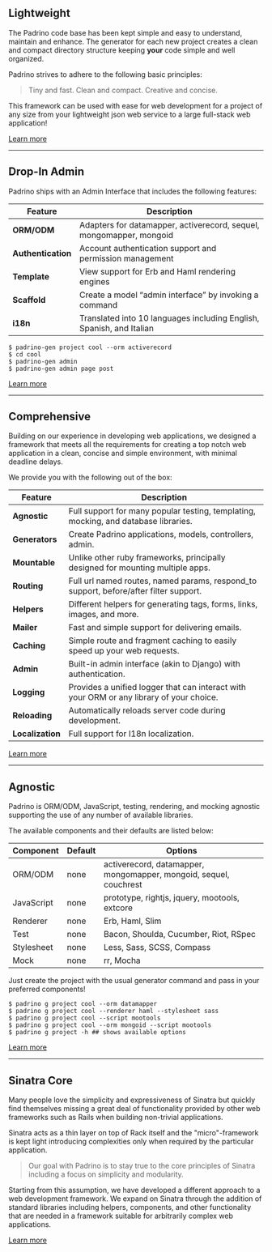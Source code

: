 ## Lightweight

The Padrino code base has been kept simple and easy to understand, maintain and
enhance. The generator for each new project creates a clean and compact
directory structure keeping **your** code simple and well organized.

Padrino strives to adhere to the following basic principles:

> Tiny and fast. Clean and compact. Creative and concise.

This framework can be used with ease for web development for a project of any
size from your lightweight json web service to a large full-stack web
application!

<a href="/guides/getting-started/basic-projects/" class="button">Learn more</a>

--------------------------------------------------------------------------------

## Drop-In Admin

Padrino ships with an Admin Interface that includes the following features:

Feature            | Description
------------------ | --------------------------------------------------------------------
**ORM/ODM**        | Adapters for datamapper, activerecord, sequel, mongomapper, mongoid
**Authentication** | Account authentication support and permission management
**Template**       | View support for Erb and Haml rendering engines
**Scaffold**       | Create a model “admin interface” by invoking a command
**i18n**           | Translated into 10 languages including English, Spanish, and Italian

```shell
$ padrino-gen project cool --orm activerecord
$ cd cool
$ padrino-gen admin
$ padrino-gen admin page post
```

<a href="/guides/features/padrino-admin/" class="button">Learn more</a>

--------------------------------------------------------------------------------

## Comprehensive

Building on our experience in developing web applications, we designed a
framework that meets all the requirements for creating a top notch web
application in a clean, concise and simple environment, with minimal deadline
delays.

We provide you with the following out of the box:

Feature          | Description
---------------- | ----------------------------------------------------------------------------------------
**Agnostic**     | Full support for many popular testing, templating, mocking, and database libraries.
**Generators**   | Create Padrino applications, models, controllers, admin.
**Mountable**    | Unlike other ruby frameworks, principally designed for mounting multiple apps.
**Routing**      | Full url named routes, named params, respond_to support, before/after filter support.
**Helpers**      | Different helpers for generating tags, forms, links, images, and more.
**Mailer**       | Fast and simple support for delivering emails.
**Caching**      | Simple route and fragment caching to easily speed up your web requests.
**Admin**        | Built-in admin interface (akin to Django) with authentication.
**Logging**      | Provides a unified logger that can interact with your ORM or any library of your choice.
**Reloading**    | Automatically reloads server code during development.
**Localization** | Full support for I18n localization.

<a href="/guides/" class="button">Learn more</a>

--------------------------------------------------------------------------------

## Agnostic

Padrino is ORM/ODM, JavaScript, testing, rendering, and mocking agnostic
supporting the use of any number of available libraries.

The available components and their defaults are listed below:

Component  | Default | Options
---------- | ------- | -----------------------------------------------------------------
ORM/ODM    | none    | activerecord, datamapper, mongomapper, mongoid, sequel, couchrest
JavaScript | none    | prototype, rightjs, jquery, mootools, extcore
Renderer   | none    | Erb, Haml, Slim
Test       | none    | Bacon, Shoulda, Cucumber, Riot, RSpec
Stylesheet | none    | Less, Sass, SCSS, Compass
Mock       | none    | rr, Mocha

Just create the project with the usual generator command and pass in your
preferred components!

```shell
$ padrino g project cool --orm datamapper
$ padrino g project cool --renderer haml --stylesheet sass
$ padrino g project cool --script mootools
$ padrino g project cool --orm mongoid --script mootools
$ padrino g project -h ## shows available options
```

<a href="/guides/generators/overview/" class="button">Learn more</a>

--------------------------------------------------------------------------------

## Sinatra Core

Many people love the simplicity and expressiveness of Sinatra but quickly find
themselves missing a great deal of functionality provided by other web
frameworks such as Rails when building non-trivial applications.

Sinatra acts as a thin layer on top of Rack itself and the "micro"-framework is
kept light introducing complexities only when required by the particular
application.

> Our goal with Padrino is to stay true to the core principles of Sinatra
> including a focus on simplicity and modularity.

Starting from this assumption, we have developed a different approach to a web
development framework. We expand on Sinatra through the addition of standard
libraries including helpers, components, and other functionality that are needed
in a framework suitable for arbitrarily complex web applications.

<a href="/guides/advanced-usage/standalone-usage-in-sinatra/" class="button">Learn more</a>
